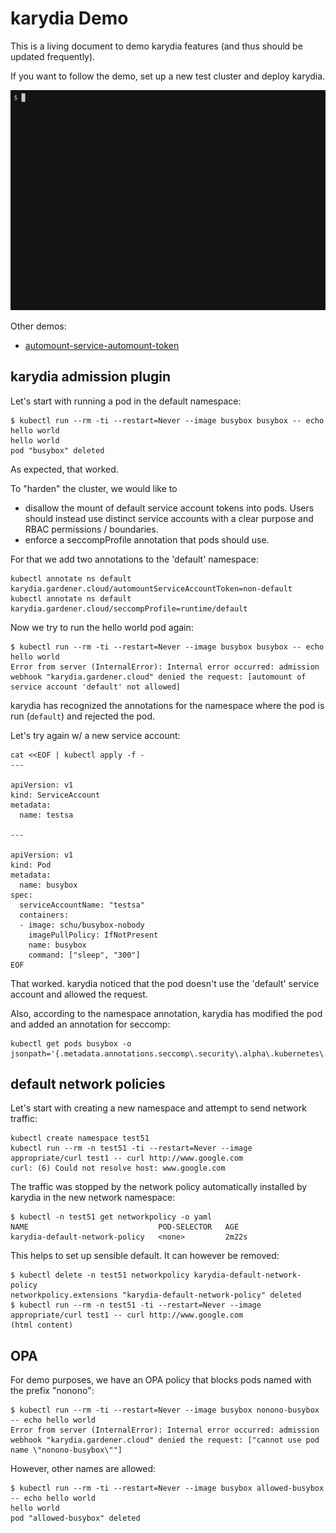 # karydia Demo

This is a living document to demo karydia features (and thus should be updated
frequently).

If you want to follow the demo, set up a new test cluster and deploy
karydia.

![](demos/seccomp/seccomp.gif)

Other demos:
- [automount-service-automount-token](demos/automount-service-account-token/automount-service-account-token.md)

## karydia admission plugin

Let's start with running a pod in the default namespace:

```
$ kubectl run --rm -ti --restart=Never --image busybox busybox -- echo hello world
hello world
pod "busybox" deleted
```

As expected, that worked.

To "harden" the cluster, we would like to

* disallow the mount of default service account tokens into pods. Users should
  instead use distinct service accounts with a clear purpose and RBAC
  permissions / boundaries.
* enforce a seccompProfile annotation that pods should use.

For that we add two annotations to the 'default' namespace:

```
kubectl annotate ns default karydia.gardener.cloud/automountServiceAccountToken=non-default
kubectl annotate ns default karydia.gardener.cloud/seccompProfile=runtime/default
```

Now we try to run the hello world pod again:

```
$ kubectl run --rm -ti --restart=Never --image busybox busybox -- echo hello world
Error from server (InternalError): Internal error occurred: admission webhook "karydia.gardener.cloud" denied the request: [automount of service account 'default' not allowed]
```

karydia has recognized the annotations for the namespace where the pod
is run (`default`) and rejected the pod.

Let's try again w/ a new service account:

```
cat <<EOF | kubectl apply -f -
---

apiVersion: v1
kind: ServiceAccount
metadata:
  name: testsa

---

apiVersion: v1
kind: Pod
metadata:
  name: busybox
spec:
  serviceAccountName: "testsa"
  containers:
  - image: schu/busybox-nobody
    imagePullPolicy: IfNotPresent
    name: busybox
    command: ["sleep", "300"]
EOF
```

That worked. karydia noticed that the pod doesn't use the 'default' service
account and allowed the request.

Also, according to the namespace annotation, karydia has modified the
pod and added an annotation for seccomp:

```
kubectl get pods busybox -o jsonpath='{.metadata.annotations.seccomp\.security\.alpha\.kubernetes\.io/pod}'
```
## default network policies

Let's start with creating a new namespace and attempt to send network traffic:

```
kubectl create namespace test51
kubectl run --rm -n test51 -ti --restart=Never --image appropriate/curl test1 -- curl http://www.google.com
curl: (6) Could not resolve host: www.google.com
```

The traffic was stopped by the network policy automatically installed by karydia in the new network namespace:
```
$ kubectl -n test51 get networkpolicy -o yaml
NAME                             POD-SELECTOR   AGE
karydia-default-network-policy   <none>         2m22s
```

This helps to set up sensible default. It can however be removed:
```
$ kubectl delete -n test51 networkpolicy karydia-default-network-policy
networkpolicy.extensions "karydia-default-network-policy" deleted
$ kubectl run --rm -n test51 -ti --restart=Never --image appropriate/curl test1 -- curl http://www.google.com
(html content)
```

## OPA

For demo purposes, we have an OPA policy that blocks pods named with the prefix "nonono":
```
$ kubectl run --rm -ti --restart=Never --image busybox nonono-busybox -- echo hello world
Error from server (InternalError): Internal error occurred: admission webhook "karydia.gardener.cloud" denied the request: ["cannot use pod name \"nonono-busybox\""]
```

However, other names are allowed:
```
$ kubectl run --rm -ti --restart=Never --image busybox allowed-busybox -- echo hello world
hello world
pod "allowed-busybox" deleted
```
